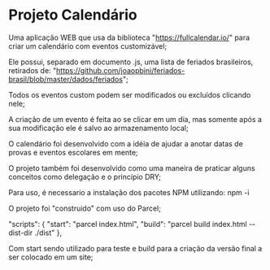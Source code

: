 # Projeto Calendário

Uma aplicação WEB que usa da biblioteca "https://fullcalendar.io/" para criar um calendário com eventos customizável;

Ele possui, separado em documento .js, uma lista de feriados brasileiros, retirados de: "https://github.com/joaopbini/feriados-brasil/blob/master/dados/feriados";

Todos os eventos custom podem ser modificados ou excluídos clicando nele;

A criação de um evento é feita ao se clicar em um dia, mas somente após a sua modificação ele é salvo ao armazenamento local;

O calendário foi desenvolvido com a idéia de ajudar a anotar datas de provas e eventos escolares em mente;

O projeto também foi desenvolvido como uma maneira de praticar alguns conceitos como delegação e o princípio DRY;

Para uso, é necessario a instalação dos pacotes NPM utilizando:
npm -i

O projeto foi "construido" com uso do Parcel;

 "scripts": {
    "start": "parcel index.html",
    "build": "parcel build index.html --dist-dir ./dist"
  },
  
Com start sendo utilizado para teste e build para a criação da versão final a ser colocado em um site;
